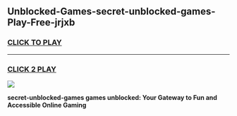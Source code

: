 
## Unblocked-Games-secret-unblocked-games-Play-Free-jrjxb
<h3>
<a href="https://premium76.site?title=secret-unblocked-games&ref=18A1">CLICK TO PLAY</a></h3>
<hr>

<h3>
<a href="https://premium76.site?title=secret-unblocked-games&ref=18A1">CLICK 2 PLAY</a>
  
</h3>

<a href="https://premium76.site?title=secret-unblocked-games&ref=18A1"><img src="https://clearcache.store/games.png"></a>


**secret-unblocked-games games unblocked: Your Gateway to Fun and Accessible Online Gaming**
